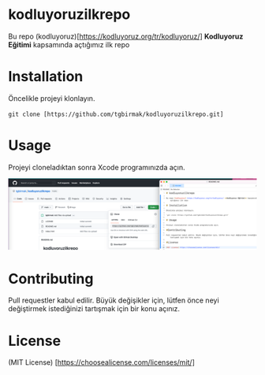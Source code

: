 # kodluyoruzilkrepo

Bu repo (kodluyoruz)[https://kodluyoruz.org/tr/kodluyoruz/] **Kodluyoruz Eğitimi** kapsamında açtığımız ilk repo

# Installation

Öncelikle projeyi klonlayın.

`git clone [https://github.com/tgbirmak/kodluyoruzilkrepo.git]`

# Usage

Projeyi cloneladıktan sonra Xcode programınızda açın.

![tugbairmak](https://github.com/tgbirmak/kodluyoruzilkrepo/blob/main/ss.png)

# Contributing

Pull requestler kabul edilir. Büyük değişikler için, lütfen önce neyi değiştirmek istediğinizi tartışmak için bir konu açınız.

# License

(MIT License) [https://choosealicense.com/licenses/mit/]
